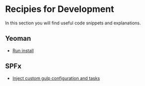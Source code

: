# Recipies for Development

In this section you will find useful code snippets and explanations.

## Yeoman
* [Run install](run-install.md)

## SPFx
* [Inject custom gulp configuration and tasks](inject-gulp-tasks.md)
